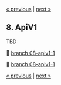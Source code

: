 [« previous](07-collections.md) | [next »](09-wiring.md)

## 8. ApiV1
TBD

:floppy_disk: [branch 08-apiv1-1](https://github.com/inkognitro/react-app-tutorial-code/compare/07-collections-2...08-apiv1-1)

:floppy_disk: [branch 08-apiv1-1](https://github.com/inkognitro/react-app-tutorial-code/compare/08-apiv1-1...08-apiv1-2)

[« previous](07-collections.md) | [next »](09-wiring.md)